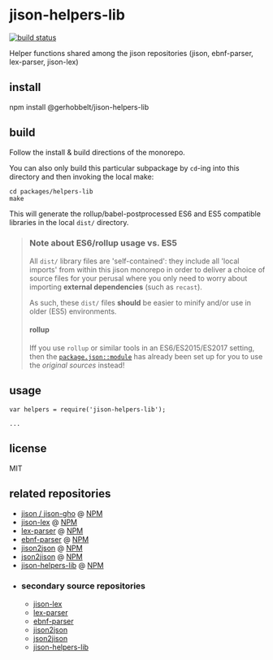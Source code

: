 # jison-helpers-lib


[![build status](https://secure.travis-ci.org/GerHobbelt/jison-helpers-lib.png)](http://travis-ci.org/GerHobbelt/jison-helpers-lib)


Helper functions shared among the jison repositories (jison, ebnf-parser, lex-parser, jison-lex)



## install

npm install @gerhobbelt/jison-helpers-lib


## build

Follow the install & build directions of the monorepo.
    
You can also only build this particular subpackage by `cd`-ing into this directory
and then invoking the local make:
    
    cd packages/helpers-lib
    make

This will generate the rollup/babel-postprocessed ES6 and ES5 
compatible libraries in the local `dist/` directory.

>
> ### Note about ES6/rollup usage vs. ES5
>
> All `dist/` library files are 'self-contained': they include all 'local imports' 
> from within this jison monorepo in order to deliver a choice of source files
> for your perusal where you only need to worry about importing **external dependencies**
> (such as `recast`).
>
> As such, these `dist/` files **should** be easier to minify and/or use in older
> (ES5) environments.
>
> #### rollup
>
> Iff you use `rollup` or similar tools in an ES6/ES2015/ES2017 setting, then the
> [`package.json::module`](https://github.com/rollup/rollup/wiki/pkg.module) has
> already been set up for you to use the *original sources* instead!
> 


## usage

```
var helpers = require('jison-helpers-lib');

...
```



## license

MIT



## related repositories

- [jison / jison-gho](https://github.com/GerHobbelt/jison) @ [NPM](https://www.npmjs.com/package/jison-gho)
- [jison-lex](https://github.com/GerHobbelt/jison/master/packages/jison-lex) @ [NPM](https://www.npmjs.com/package/@gerhobbelt/jison-lex)
- [lex-parser](https://github.com/GerHobbelt/jison/master/packages/lex-parser) @ [NPM](https://www.npmjs.com/package/@gerhobbelt/lex-parser)
- [ebnf-parser](https://github.com/GerHobbelt/jison/master/packages/ebnf-parser) @ [NPM](https://www.npmjs.com/package/@gerhobbelt/ebnf-parser)
- [jison2json](https://github.com/GerHobbelt/jison/master/packages/jison2json) @ [NPM](https://www.npmjs.com/package/@gerhobbelt/jison2json)
- [json2jison](https://github.com/GerHobbelt/jison/master/packages/json2jison) @ [NPM](https://www.npmjs.com/package/@gerhobbelt/json2jison)
- [jison-helpers-lib](https://github.com/GerHobbelt/jison/master/packages/helpers-lib) @ [NPM](https://www.npmjs.com/package/jison-helpers-lib)
- ### secondary source repositories
  + [jison-lex](https://github.com/GerHobbelt/jison-lex)
  + [lex-parser](https://github.com/GerHobbelt/lex-parser)
  + [ebnf-parser](https://github.com/GerHobbelt/ebnf-parser)
  + [jison2json](https://github.com/GerHobbelt/jison2json)
  + [json2jison](https://github.com/GerHobbelt/json2jison)
  + [jison-helpers-lib](https://github.com/GerHobbelt/jison-helpers-lib)
